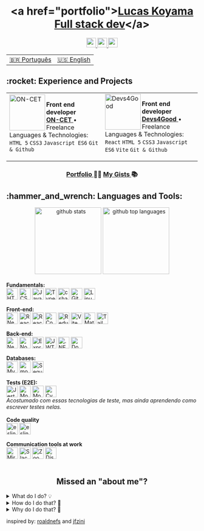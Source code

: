 <h1 align="center">
  &lta href="portfolio"&gt<a href="https://lucaskoyama.dev/">Lucas Koyama Full stack dev</a>&lt/a&gt
</h1>
<div align="center" dir="auto">
  <a href="https://wa.me/5519995405067">
    <img src="https://img.shields.io/badge/WhatsApp-25D366?style=for-the-badge&logo=whatsapp&logoColor=white" height="25" data-canonical-src="https://img.shields.io/badge/-Gmail-%23333?style=for-the-badge&amp;logo=gmail&amp;logoColor=white" style="max-width: 100%;" />
  </a>
  <a href="https://www.linkedin.com/in/lucas-koyama/" rel="nofollow">
    <img src="https://img.shields.io/badge/LinkedIn-0077B5?style=for-the-badge&logo=linkedin&logoColor=white" height="25" data-canonical-src="https://img.shields.io/badge/-Gmail-%23333?style=for-the-badge&amp;logo=gmail&amp;logoColor=white" height="25" style="max-width: 100%;" />
  </a>
  <a href="mailto:lucaskoyamahhh@gmail.com">
    <img src="https://img.shields.io/badge/Gmail-D14836?style=for-the-badge&logo=gmail&logoColor=white" height="25" style="max-width: 100%;" />
  </a>
</div>
<div align="center">
  <table>
    <tbody>
      <tr>
        <td><a href="https://github.com/lucasKoyama/LucasKoyama/blob/main/README.md">🇧🇷 Português</a></td>
        <td><a href="https://github.com/lucasKoyama/LucasKoyama/blob/main/README_en.md">🇺🇸 English</a></td>
      </tr>
    </tbody>
  </table>
</div>

<h2>:rocket: Experience and Projects</h2>
<table align="center">
  <tbody>
    <tr>
      <td width="800" height="150">
        <a href="https://www.oncet.com.br/" rel="nofollow"><img align="left" height="94px" width="94px" alt="ON-CET" src="https://github.com/lucasKoyama/LucasKoyama/blob/main/oncet_icon.png" style="max-width: 100%;"></a>
        <p dir="auto">
          <strong>Front end developer</strong> <br>
          <a href="https://www.oncet.com.br/" rel="nofollow">
            <strong>ON-CET</strong>
          </a> • Freelance <br>
          Languages &amp; Technologies: <code>HTML 5</code> <code>CSS3</code> <code>Javascript ES6</code> <code>Git & Github</code>  
          <br>
        </p>
      </td>
      <td width="800" height="150">
        <a href="https://www.devs4good.com.br/" rel="nofollow"><img align="left" height="94px" width="94px" alt="Devs4Good" src="https://www.devs4good.com.br/assets/header-astronaut-ac0308c6.webp" style="max-width: 100%;"></a>
        <p dir="auto">
          <strong>Front end developer</strong> <br>
          <a href="https://www.devs4good.com.br/" rel="nofollow">
            <strong>Devs4Good</strong>
          </a> • Freelance <br>
          Languages &amp; Technologies: <code>React</code> <code>HTML 5</code> <code>CSS3</code> <code>Javascript ES6</code> <code>Vite</code> <code>Git & Github</code>
          <br>
        </p>
      </td>
    </tr>
  </tbody>
</table>
<h3 align="center">
  <a href="https://lucaskoyama.dev/"> Portfolio </a>👨‍💻
  <a href="https://gist.github.com/lucasKoyama">My Gists </a>📚
</h3>

<h2>:hammer_and_wrench: Languages and Tools:</h2>

<div dir="auto" align="center">
  <img class="output" height="175" src="https://github-readme-stats.vercel.app/api?username=lucasKoyama&amp;theme=react&amp;show_icons=true&amp;hide_border=true&amp;count_private=true" alt="github stats">
  <img class="output" height="175" src="https://github-readme-stats.vercel.app/api/top-langs/?username=lucasKoyama&amp;theme=react&amp;show_icons=true&amp;hide_border=true&amp;layout=compact" alt="github top languages">
</div>

<div align="start" dir="auto">
  <br>
  <strong>Fundamentals: </strong><br>
  <a href="https://developer.mozilla.org/en-US/docs/Web/HTML" rel="nofollow"><img align="center" alt="HTML" height="30" src="https://img.shields.io/badge/HTML5-E34F26?style=for-the-badge&logo=html5&logoColor=white" style="max-width: 100%;"></a>
  <a href="https://developer.mozilla.org/en-US/docs/Web/CSS" rel="nofollow"><img align="center" alt="CSS" height="30" src="https://img.shields.io/badge/CSS3-1572B6?style=for-the-badge&logo=css3&logoColor=white" style="max-width: 100%;"></a>
  <a href="https://developer.mozilla.org/en-US/docs/Web/JavaScript" rel="nofollow"><img align="center" alt="JavaScript" height="30" src="https://img.shields.io/badge/JavaScript-323330?style=for-the-badge&logo=javascript&logoColor=F7DF1E" style="max-width: 100%;"></a>
  <a href="https://www.typescriptlang.org/" rel="nofollow"><img align="center" alt="TypeScript" height="30" src="https://img.shields.io/badge/TypeScript-007ACC?style=for-the-badge&logo=typescript&logoColor=white" style="max-width: 100%;"></a>
  <a href="https://learn.microsoft.com/pt-br/dotnet/csharp/" rel="nofollow"><img align="center" alt="csharp" height="30" src="https://img.shields.io/badge/C%23-239120?style=for-the-badge&logo=csharp&logoColor=white" style="max-width: 100%;"></a>
  <a href="https://github.com/" rel="nofollow"><img align="center" alt="GitHub" height="30" src="https://img.shields.io/badge/GitHub-100000?style=for-the-badge&logo=github&logoColor=white" style="max-width: 100%;"></a>
  <img align="center" alt="Linux" height="30" src="https://img.shields.io/badge/Linux-FCC624?style=for-the-badge&logo=linux&logoColor=black" style="max-width: 100%;">
  <br>
  
  <br>
  <strong>Front-end: </strong><br>
  <a target="_blank" rel="nofollow" href="https://nextjs.org/"><img align="center" alt="Next" height="30" src="https://img.shields.io/badge/next%20js-000000?style=for-the-badge&logo=nextdotjs&logoColor=white" style="max-width: 100%;"></a>
  <a href="https://react.dev/" rel="nofollow"><img align="center" alt="React" height="30" src="https://img.shields.io/badge/React-20232A?style=for-the-badge&logo=react&logoColor=61DAFB" style="max-width: 100%;"></a>
  <a href="https://reactrouter.com/en/main" rel="nofollow"><img align="center" alt="React-router" height="30" src="https://img.shields.io/badge/React_Router-CA4245?style=for-the-badge&logo=react-router&logoColor=white" style="max-width: 100%;"></a>
  <a href="https://legacy.reactjs.org/docs/context.html" rel="nofollow"><img align="center" alt="Context API" height="30" src="https://img.shields.io/badge/Context--Api-000000?style=for-the-badge&logo=react" style="max-width: 100%;"></a>
  <a href="https://redux.js.org/" rel="nofollow"><img align="center" alt="Redux" height="30" src="https://img.shields.io/badge/Redux-593D88?style=for-the-badge&logo=redux&logoColor=white" style="max-width: 100%;"></a>
  <a href="https://vitejs.dev/" rel="nofollow"><img align="center" alt="Vite" height="30" src="https://img.shields.io/badge/Vite-B73BFE?style=for-the-badge&logo=vite&logoColor=FFD62E" style="max-width: 100%;"></a>
  <a href="https://mui.com/" rel="nofollow"><img align="center" alt="MaterialUI" height="30" src="https://img.shields.io/badge/Material%20UI-007FFF?style=for-the-badge&logo=mui&logoColor=white" style="max-width: 100%;"></a>
  <a href="https://mui.com/" rel="nofollow"><img align="center" alt="Tailwind CSS" height="30" src="https://img.shields.io/badge/Tailwind_CSS-38B2AC?style=for-the-badge&logo=tailwind-css&logoColor=white" style="max-width: 100%;"></a>
  <br>
  
  <br>
  <strong>Back-end: </strong><br>
  <a href="https://nestjs.com/" rel="nofollow"><img align="center" alt="NestJS" height="30" src="https://img.shields.io/badge/nestjs-E0234E?style=for-the-badge&logo=nestjs&logoColor=white" style="max-width: 100%;"></a>
  <a href="https://nodejs.org/en" rel="nofollow"><img align="center" alt="NodeJS" height="30" src="https://img.shields.io/badge/Node%20js-339933?style=for-the-badge&logo=nodedotjs&logoColor=white" style="max-width: 100%;"></a>
  <a href="https://expressjs.com/" rel="nofollow"><img align="center" alt="ExpressJS" height="30" src="https://img.shields.io/badge/Express%20js-000000?style=for-the-badge&logo=express&logoColor=white" style="max-width: 100%;"></a>
  <a href="https://jwt.io/introduction" rel="nofollow"><img align="center" alt="JWT" height="30" src="https://img.shields.io/badge/JWT-black?style=for-the-badge&logo=JSON%20web%20tokens" style="max-width: 100%;"></a>
  <a href="https://dotnet.microsoft.com/pt-br/learn/dotnet/what-is-dotnet" rel="nofollow"><img align="center" alt=".NET" height="30" src="https://img.shields.io/badge/.NET-512BD4?style=for-the-badge&logo=dotnet&logoColor=white" style="max-width: 100%;"></a>
  <a href="https://docs.docker.com/" rel="nofollow"><img align="center" alt="Docker" height="30" src="https://img.shields.io/badge/Docker-2CA5E0?style=for-the-badge&logo=docker&logoColor=white" style="max-width: 100%;"></a>
  <br>

  <br>
  <strong>Databases: </strong><br>
  <a href="https://dev.mysql.com/doc/" rel="nofollow"><img align="center" alt="MySQL" height="30" src="https://img.shields.io/badge/MySQL-005C84?style=for-the-badge&logo=mysql&logoColor=white" style="max-width: 100%;"></a>
  <a href="https://www.mongodb.com/" rel="nofollow"><img align="center" alt="mongoDB" height="30" src="https://img.shields.io/badge/MongoDB-4EA94B?style=for-the-badge&logo=mongodb&logoColor=white" style="max-width: 100%;"></a>
  <a href="https://sequelize.org/" rel="nofollow"><img align="center" alt="Sequelize" height="30" src="https://img.shields.io/badge/Sequelize-52B0E7?style=for-the-badge&logo=Sequelize&logoColor=white" style="max-width: 100%;"></a>
  <br>

  <br>
  <strong>Tests (E2E): </strong><br>
  <a href="https://jestjs.io/docs/getting-started" rel="nofollow"><img align="center" alt="Jest" height="30" src="https://img.shields.io/badge/Jest-C21325?style=for-the-badge&logo=jest&logoColor=white" style="max-width: 100%;"></a>
  <a href="https://mochajs.org/" rel="nofollow"><img align="center" alt="Mocha" height="30" src="https://img.shields.io/badge/Mocha-8D6748?style=for-the-badge&logo=Mocha&logoColor=white" style="max-width: 100%;"></a>
  <a target="_blank" rel="noopener noreferrer nofollow" href="https://camo.githubusercontent.com/3c6e596d244ccb5b491bad3c050bb238eace57fc78243db4e48a3b7e21dc7aa7/68747470733a2f2f696d672e736869656c64732e696f2f62616467652f636861692d4133303730313f7374796c653d666f722d7468652d6261646765266c6f676f3d63686169266c6f676f436f6c6f723d7768697465"><img align="center" alt="Mocha" height="30" src="https://img.shields.io/badge/chai-A30701?style=for-the-badge&logo=chai&logoColor=white" alt="Chai" style="max-width: 100%;"></a>
  <a href="https://www.cypress.io/" rel="nofollow"><img align="center" alt="Cypress" height="30" src="https://img.shields.io/badge/Cypress-17202C?style=for-the-badge&logo=cypress&logoColor=white" style="max-width: 100%;"></a>
  <br>
  <em>Acostumado com essas tecnologias de teste, mas ainda aprendendo como escrever testes nelas.</em>
  <br>

  <br>
  <strong>Code quality</strong><br>
  <a href="https://eslint.org/" rel="nofollow"><img align="center" alt="eslint" height="30" src="https://img.shields.io/badge/eslint-3A33D1?style=for-the-badge&logo=eslint&logoColor=white" style="max-width: 100%;"></a>
  <a rel="nofollow"><img align="center" alt="eslint" height="30" src="https://img.shields.io/badge/SonarLint-CB2029?style=for-the-badge&logo=sonarlint&logoColor=white" style="max-width: 100%;"></a>
  <br>
  
  <br>
  <strong>Communication tools at work</strong><br>
  <a href="https://miro.com/" rel="nofollow"><img align="center" alt="Miro" height="30" src="https://img.shields.io/badge/Miro-F7C922?style=for-the-badge&logo=Miro&logoColor=050036" style="max-width: 100%;"></a>
  <a href="https://slack.com/" rel="nofollow"><img align="center" alt="Slack" height="30" src="https://img.shields.io/badge/Slack-4A154B?style=for-the-badge&logo=slack&logoColor=white" style="max-width: 100%;"></a>
  <a href="https://zoom.us/" rel="nofollow"><img align="center" alt="Zoom" height="30" src="https://img.shields.io/badge/Zoom-2D8CFF?style=for-the-badge&logo=zoom&logoColor=white" style="max-width: 100%;"></a>
  <a href="https://discord.com/" rel="nofollow"><img align="center" alt="Discord" height="30" src="https://img.shields.io/badge/Discord-5865F2?style=for-the-badge&logo=discord&logoColor=white" style="max-width: 100%;"></a>
  <br>
</div>
<br>

<h2 align="center">Missed an "about me"?</h2>
<article>
  <details>
    <summary>What do I do? 💡</summary>
    <br>
    <p>
      I add value to people through my work, be it solving problems, facilitating communication between parties, streamlining and optimizing processes. In short, everything that generates results and puts a smile on someone's face. 🤩 📈
    </p>
  </details>
  <details>
    <summary>How do I do that? 🤔</summary>
    <br>
    <p>
      I develop a roadmap (and, when necessary, readjust), a learning path to follow, prioritizing the knowledge that will contribute most to obtaining excellent results, always respecting the fundamentals so that I can develop more complete and satisfactory solutions. 🧭<br>In addition, when as a team, I collaborate with people to add a diversity of visions to the final result. 🫱🏼‍🫲🏾
    </p>
    <details>
      <summary>Example?</summary>
      <br>
      <p>
        I noticed that I have an aptitude for the front-end after studying React. Therefore, I started studying Next to improve SEO and maintain React productivity. At the same time, I am acquiring UX knowledge to provide a superior user experience. This way, I am able to create user-pleasing pages that also stand out in search engine results. 😉
      </p>
    </details>
  </details>
  <details>
    <summary>Why do I do that? 🧩</summary>
    <br>
    <p>During my career transition, I went through a profound process of self-knowledge and personal development. In it, I realized that I feel immense pleasure in developing solutions and improvements by following the steps:</p>
    <ol>
      <li>Understand my own needs and those of others (I'm curious); 🔎</li>
      <li>
        Work to find solutions to these needs (I like challenges); 👨‍💻<br>
        2.1 Sometimes I return to step 1 when I realize that I need to acquire more knowledge; 🧠
      </li>
      <li>Completing the solution (at this moment, I feel great satisfaction) and seeing other people extremely satisfied with the results (one of my biggest reasons). 🔋</li>
    </ol>
  </details>
</article>

inspired by: [roaldnefs](https://github.com/roaldnefs/roaldnefs) and [jfzini](https://github.com/jfzini)
<!---
Lucaskoyamah/Lucaskoyamah is a ✨ special ✨ repository because its `README.md` (this file) appears on your GitHub profile.
You can click the Preview link to take a look at your changes.
--->
